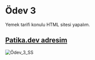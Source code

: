 # Ödev 3
Yemek tarifi konulu HTML sitesi yapalım.
## [Patika.dev adresim](https://app.patika.dev/riden)
![Ödev_3_SS](https://user-images.githubusercontent.com/123965338/224494369-dda58577-267e-454a-86b1-d353b2cc1c61.png)
